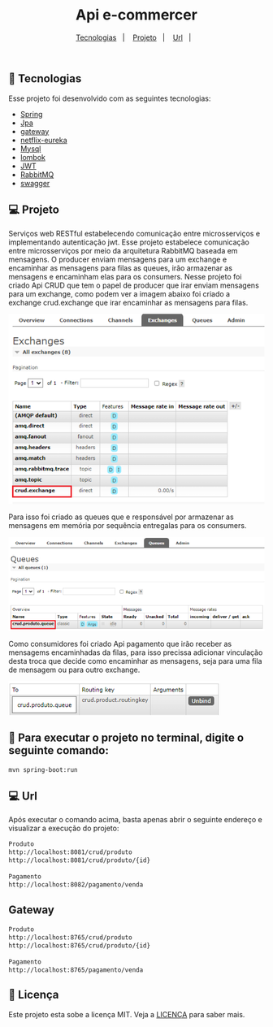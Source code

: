 <h1 align="center">
  Api e-commercer
</h1>


<p align="center">
  <a href="#-tecnologias">Tecnologias</a>&nbsp;&nbsp;&nbsp;|&nbsp;&nbsp;&nbsp;
  <a href="#-projeto">Projeto</a>&nbsp;&nbsp;&nbsp;|&nbsp;&nbsp;&nbsp;
  <a href="#-url">Url</a>&nbsp;&nbsp;&nbsp;|&nbsp;&nbsp;&nbsp;
</p>


<br>


## 🚀 Tecnologias

Esse projeto foi desenvolvido com as seguintes tecnologias:

- [Spring](https://spring.io/)
- [Jpa](https://spring.io/projects/spring-data-redis)
- [gateway](https://spring.io/projects/spring-cloud-gateway)
- [netflix-eureka](https://spring.io/projects/spring-cloud-sleuth)
- [Mysql](https://www.mysql.com/)
- [lombok](https://projectlombok.org/)
- [JWT](https://www.rabbitmq.com/)
- [RabbitMQ](https://www.rabbitmq.com/)
- [swagger](https://swagger.io/)


## 💻 Projeto
Serviços web RESTful estabelecendo comunicação entre microsserviços e implementando autenticação jwt. 
Esse projeto estabelece comunicação entre microsserviços por meio da arquitetura RabbitMQ baseada em mensagens. 
O producer enviam mensagens para um exchange e encaminhar as mensagens para filas as queues, irão armazenar as mensagens e 
encaminham elas para os consumers. Nesse projeto foi criado Api CRUD que tem o papel de producer que irar enviam mensagens para um exchange,
como podem ver a imagem abaixo foi criado a exchange crud.exchange que irar encaminhar as mensagens para filas.

<img alt="Logo do projeto" src="/img/crud_exchange.png" />

Para isso foi criado as queues que e responsável por armazenar as mensagens em memória 
por sequência entregalas para os consumers.

<img alt="Logo do projeto" src="/img/queue.png" />

Como consumidores foi criado Api pagamento que irão receber as mensagems encaminhadas da filas, 
para isso precissa adicionar vinculação desta troca que decide como encaminhar as mensagens, 
seja para uma fila de mensagem ou para outro exchange.

<img alt="Logo do projeto" src="/img/crud_produto_queue.png" />

## :hammer: Para executar o projeto no terminal, digite o seguinte comando:

```shell script
mvn spring-boot:run 
```

## 💻 Url
Após executar o comando acima, basta apenas abrir o seguinte endereço e visualizar a execução do projeto:

```
Produto
http://localhost:8081/crud/produto
http://localhost:8081/crud/produto/{id}

Pagamento
http://localhost:8082/pagamento/venda
```
## Gateway
```
Produto
http://localhost:8765/crud/produto
http://localhost:8765/crud/produto/{id}

Pagamento
http://localhost:8765/pagamento/venda
```




## 📝 Licença

Este projeto esta sobe a licença MIT. Veja a [LICENÇA](https://opensource.org/licenses/MIT) para saber mais.


